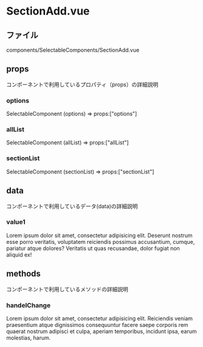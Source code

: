 # SectionAdd.vue

## ファイル

components/SelectableComponents/SectionAdd.vue

## props
コンポーネントで利用しているプロパティ（props）の詳細説明

### options
SelectableComponent (options) => props:["options"]

### allList
SelectableComponent (allList) => props:["allList"]

### sectionList
SelectableComponent (sectionList) => props:["sectionList"]

## data 
コンポーネントで利用しているデータ(data)の詳細説明

### value1
Lorem ipsum dolor sit amet, consectetur adipisicing elit. Deserunt nostrum esse porro veritatis, voluptatem reiciendis possimus accusantium, cumque, pariatur atque dolores? Veritatis ut quas recusandae, dolor fugiat non aliquid ex!

## methods
コンポーネントで利用しているメソッドの詳細説明

### handelChange
Lorem ipsum dolor sit amet, consectetur adipisicing elit. Reiciendis veniam praesentium atque dignissimos consequuntur facere saepe corporis rem quaerat nostrum adipisci et culpa, aperiam temporibus, incidunt ipsa, earum molestias, harum.

